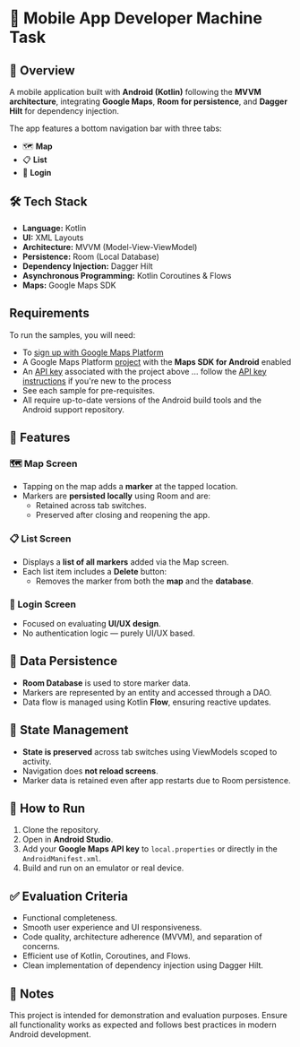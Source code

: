 # 📱 Mobile App Developer Machine Task

## 🧾 Overview

A mobile application built with **Android (Kotlin)** following the **MVVM architecture**, integrating **Google Maps**, **Room for persistence**, and **Dagger Hilt** for dependency injection.

The app features a bottom navigation bar with three tabs:

- 🗺️ **Map**
- 📋 **List**
- 🔐 **Login**


## 🛠️ Tech Stack

- **Language:** Kotlin
- **UI:** XML Layouts
- **Architecture:** MVVM (Model-View-ViewModel)
- **Persistence:** Room (Local Database)
- **Dependency Injection:** Dagger Hilt
- **Asynchronous Programming:** Kotlin Coroutines & Flows
- **Maps:** Google Maps SDK

## Requirements

To run the samples, you will need:

- To [sign up with Google Maps Platform]
- A Google Maps Platform [project] with the **Maps SDK for Android** enabled
- An [API key] associated with the project above ... follow the [API key instructions] if you're new to the process
- See each sample for pre-requisites.
- All require up-to-date versions of the Android build tools and the Android support repository.


## 🚀 Features

### 🗺️ Map Screen

- Tapping on the map adds a **marker** at the tapped location.
- Markers are **persisted locally** using Room and are:
  - Retained across tab switches.
  - Preserved after closing and reopening the app.

### 📋 List Screen

- Displays a **list of all markers** added via the Map screen.
- Each list item includes a **Delete** button:
  - Removes the marker from both the **map** and the **database**.

### 🔐 Login Screen

- Focused on evaluating **UI/UX design**.
- No authentication logic — purely UI/UX based.


## 💾 Data Persistence

- **Room Database** is used to store marker data.
- Markers are represented by an entity and accessed through a DAO.
- Data flow is managed using Kotlin **Flow**, ensuring reactive updates.


## 🔄 State Management

- **State is preserved** across tab switches using ViewModels scoped to activity.
- Navigation does **not reload screens**.
- Marker data is retained even after app restarts due to Room persistence.

## 🧪 How to Run

1. Clone the repository.
2. Open in **Android Studio**.
3. Add your **Google Maps API key** to `local.properties` or directly in the `AndroidManifest.xml`.
4. Build and run on an emulator or real device.


## ✅ Evaluation Criteria

- Functional completeness.
- Smooth user experience and UI responsiveness.
- Code quality, architecture adherence (MVVM), and separation of concerns.
- Efficient use of Kotlin, Coroutines, and Flows.
- Clean implementation of dependency injection using Dagger Hilt.


## 📌 Notes

This project is intended for demonstration and evaluation purposes. Ensure all functionality works as expected and follows best practices in modern Android development.

[API key]: https://developers.google.com/maps/documentation/android-sdk/get-api-key
[API key instructions]: https://developers.google.com/maps/documentation/android-sdk/config#step_3_add_your_api_key_to_the_project
[project]: https://developers.google.com/maps/documentation/android-sdk/cloud-setup#enabling-apis
[Sign up with Google Maps Platform]: https://console.cloud.google.com/google/maps-apis/start




